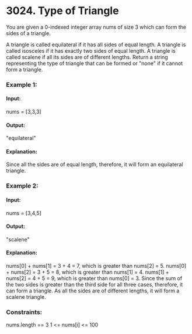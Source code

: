 # 3024. Type of Triangle
You are given a 0-indexed integer array nums of size 3 which can form the sides of a triangle.

A triangle is called equilateral if it has all sides of equal length.
A triangle is called isosceles if it has exactly two sides of equal length.
A triangle is called scalene if all its sides are of different lengths.
Return a string representing the type of triangle that can be formed or "none" if it cannot form a triangle.

### Example 1:
#### Input: 
nums = [3,3,3]
#### Output:
"equilateral"
#### Explanation:
Since all the sides are of equal length, therefore, it will form an equilateral triangle.

### Example 2:
#### Input:
nums = [3,4,5]
#### Output:
"scalene"
#### Explanation: 
nums[0] + nums[1] = 3 + 4 = 7, which is greater than nums[2] = 5.
nums[0] + nums[2] = 3 + 5 = 8, which is greater than nums[1] = 4.
nums[1] + nums[2] = 4 + 5 = 9, which is greater than nums[0] = 3. 
Since the sum of the two sides is greater than the third side for all three cases, therefore, it can form a triangle.
As all the sides are of different lengths, it will form a scalene triangle.
 
### Constraints:
nums.length == 3
1 <= nums[i] <= 100

